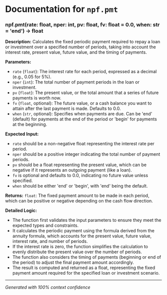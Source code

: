 # Documentation for `npf.pmt`

### npf.pmt(rate: float, nper: int, pv: float, fv: float = 0.0, when: str = 'end') -> float

**Description:**
Calculates the fixed periodic payment required to repay a loan or investment over a specified number of periods, taking into account the interest rate, present value, future value, and the timing of payments.

**Parameters:**
- `rate` (`float`): The interest rate for each period, expressed as a decimal (e.g., 0.05 for 5%).
- `nper` (`int`): The total number of payment periods in the loan or investment.
- `pv` (`float`): The present value, or the total amount that a series of future payments is worth now.
- `fv` (`float`, optional): The future value, or a cash balance you want to attain after the last payment is made. Defaults to 0.0.
- `when` (`str`, optional): Specifies when payments are due. Can be 'end' (default) for payments at the end of the period or 'begin' for payments at the beginning.

**Expected Input:**
- `rate` should be a non-negative float representing the interest rate per period.
- `nper` should be a positive integer indicating the total number of payment periods.
- `pv` should be a float representing the present value, which can be negative if it represents an outgoing payment (like a loan).
- `fv` is optional and defaults to 0.0, indicating no future value unless specified.
- `when` should be either 'end' or 'begin', with 'end' being the default.

**Returns:**
`float`: The fixed payment amount to be made in each period, which can be positive or negative depending on the cash flow direction.

**Detailed Logic:**
- The function first validates the input parameters to ensure they meet the expected types and constraints.
- It calculates the periodic payment using the formula derived from the annuity formula, which accounts for the present value, future value, interest rate, and number of periods.
- If the interest rate is zero, the function simplifies the calculation to evenly distribute the present value over the number of periods.
- The function also considers the timing of payments (beginning or end of the period) to adjust the final payment amount accordingly.
- The result is computed and returned as a float, representing the fixed payment amount required for the specified loan or investment scenario.

---
*Generated with 100% context confidence*
